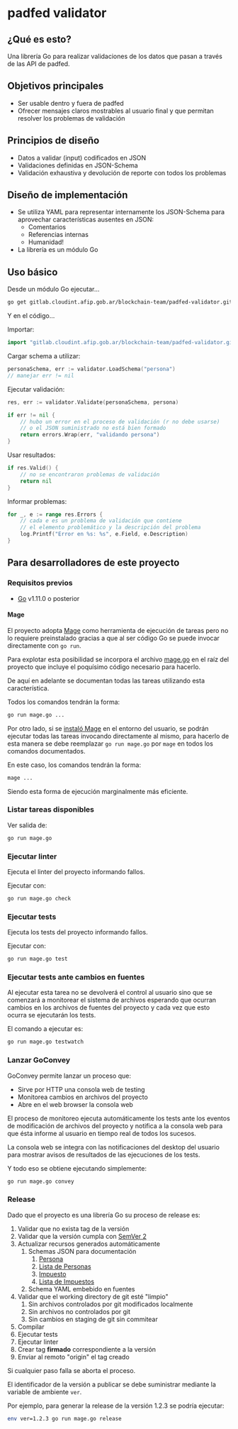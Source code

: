 # padfed validator

## ¿Qué es esto?

Una librería Go para realizar validaciones de los datos que pasan a través de las API de padfed.

## Objetivos principales

- Ser usable dentro y fuera de padfed
- Ofrecer mensajes claros mostrables al usuario final y que permitan resolver los problemas de validación

## Principios de diseño

- Datos a validar (input) codificados en JSON
- Validaciones definidas en JSON-Schema
- Validación exhaustiva y devolución de reporte con todos los problemas

## Diseño de implementación

- Se utiliza YAML para representar internamente los JSON-Schema para aprovechar características ausentes en JSON:
  - Comentarios
  - Referencias internas
  - Humanidad!
- La librería es un módulo Go

## Uso básico

Desde un módulo Go ejecutar...

```sh
go get gitlab.cloudint.afip.gob.ar/blockchain-team/padfed-validator.git
```

Y en el código...

Importar:

```go
import "gitlab.cloudint.afip.gob.ar/blockchain-team/padfed-validator.git"
```

Cargar schema a utilizar:

```go
personaSchema, err := validator.LoadSchema("persona")
// manejar err != nil
```

Ejecutar validación:

```go
res, err := validator.Validate(personaSchema, persona)

if err != nil {
    // hubo un error en el proceso de validación (r no debe usarse)
    // o el JSON suministrado no está bien formado
    return errors.Wrap(err, "validando persona")
}
```

Usar resultados:

```go
if res.Valid() {
    // no se encontraron problemas de validación
    return nil
}
```

Informar problemas:

```go
for _, e := range res.Errors {
    // cada e es un problema de validación que contiene
    // el elemento problemático y la descripción del problema
    log.Printf("Error en %s: %s", e.Field, e.Description)
}
```

## Para desarrolladores de este proyecto

### Requisitos previos

- [Go](https://golang.org/dl/) v1.11.0 o posterior

#### Mage

El proyecto adopta [Mage](https://magefile.org/) como herramienta de ejecución de tareas pero no lo requiere preinstalado gracias a que al ser código Go se puede invocar directamente con `go run`.

Para explotar esta posibilidad se incorpora el archivo [mage.go](mage.go) en el raíz del proyecto que incluye el poquísimo código necesario para hacerlo.

De aquí en adelante se documentan todas las tareas utilizando esta característica.

Todos los comandos tendrán la forma:

```sh
go run mage.go ...
```

Por otro lado, si se [instaló Mage](https://magefile.org/#installation) en el entorno del usuario, se podrán ejecutar todas las tareas invocando directamente al mismo, para hacerlo de esta manera se debe reemplazar `go run mage.go` por `mage` en todos los comandos documentados.

En este caso, los comandos tendrán la forma:

```sh
mage ...
```

Siendo esta forma de ejecución marginalmente más eficiente.

### Listar tareas disponibles

Ver salida de:

```sh
go run mage.go
```

### Ejecutar linter

Ejecuta el linter del proyecto informando fallos.

Ejecutar con:

```sh
go run mage.go check
```

### Ejecutar tests

Ejecuta los tests del proyecto informando fallos.

Ejecutar con:

```sh
go run mage.go test
```

### Ejecutar tests ante cambios en fuentes

Al ejecutar esta tarea no se devolverá el control al usuario sino que se comenzará a monitorear el sistema de archivos esperando que ocurran cambios en los archivos de fuentes del proyecto y cada vez que esto ocurra se ejecutarán los tests.

El comando a ejecutar es:

```sh
go run mage.go testwatch
```

### Lanzar GoConvey

GoConvey permite lanzar un proceso que:

- Sirve por HTTP una consola web de testing
- Monitorea cambios en archivos del proyecto
- Abre en el web browser la consola web

El proceso de monitoreo ejecuta automáticamente los tests ante los eventos de modificación de archivos del proyecto y notifica a la consola web para que ésta informe al usuario en tiempo real de todos los sucesos.

La consola web se integra con las notificaciones del desktop del usuario para mostrar avisos de resultados de las ejecuciones de los tests.

Y todo eso se obtiene ejecutando simplemente:

```sh
go run mage.go convey
```

### Release

Dado que el proyecto es una librería Go su proceso de release es:

1. Validar que no exista tag de la versión
2. Validar que la versión cumpla con [SemVer 2](https://semver.org/spec/v2.0.0.html)
3. Actualizar recursos generados automáticamente
   1. Schemas JSON para documentación
      1. [Persona](doc/schemas/persona.json)
      2. [Lista de Personas](doc/schemas/persona-list.json)
      3. [Impuesto](doc/schemas/impuesto.json)
      4. [Lista de Impuestos](doc/schemas/impuesto-list.json)
   2. Schema YAML embebido en fuentes
4. Validar que el working directory de git esté "limpio"
   1. Sin archivos controlados por git modificados localmente
   2. Sin archivos no controlados por git
   3. Sin cambios en staging de git sin commitear
5. Compilar
6. Ejecutar tests
7. Ejecutar linter
8. Crear tag **firmado** correspondiente a la versión
9. Enviar al remoto "origin" el tag creado

Si cualquier paso falla se aborta el proceso.

El identificador de la versión a publicar se debe suministrar mediante la variable de ambiente `ver`.

Por ejemplo, para generar la release de la versión 1.2.3 se podría ejecutar:

```sh
env ver=1.2.3 go run mage.go release
```
